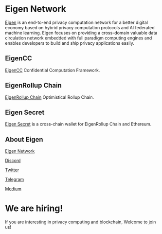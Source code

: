 # Eigen Network

[Eigen](https://www.ieigen.com/) is an end-to-end privacy computation network for a better digital economy based on hybrid privacy computation protocols and AI federated machine learning. Eigen focuses on providing a cross-domain valuable data circulation network embedded with full paradigm computing engines and enables developers to build and ship privacy applications easily.

## EigenCC

[EigenCC](https://github.com/ieigen/ieigen/tree/main/cc) Confidential Computation Framework.

## EigenRollup Chain

[EigenRollup Chain](https://github.com/ieigen/ieigen/tree/main/l2) Optimistical Rollup Chain.

## Eigen Secret

[Eigen Secret](https://github.com/ieigen/secret) is a cross-chain wallet for EigenRollup Chain and Ethereum.

## About Eigen

[Eigen Network](https://www.ieigen.com/)

[Discord](https://discord.gg/CkzGRuKwWU)

[Twitter](https://twitter.com/Eigen_Network)

[Telegram](https://t.me/Eigen_Network)

[Medium](https://medium.com/@iEigen)

# We are hiring!

If you are interesting in privacy computing and blockchain, Welcome to join us!
